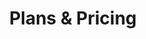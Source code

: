 ---
title: "Plans & Pricing"
heading: "Interested in supporting Handex development?"
layout: "pricing"
draft: false

pricing:
- name: "Pre-order"
  price: "$499"
  per: "/ea"
  link: https://buy.stripe.com/aEU7ulcKg6HXfUA9AA
  link_text: Order pre-order
  features_list:
    - Pre-order first-generation Handex.
    - Two-year sandbox subscription to HandTerm.com.

- name: "Advanced Pre-order"
  price: "$1599"
  per: "/ea"
  link: https://buy.stripe.com/00gbKBfWs9U97o47su
  link_text: Order Advanced Pre-order 
  features_list:
    - Pre-order first-generation Handex.
    - Five-year sandbox subscription to HandTerm.com.
    - Additional prototype version (pre-launch delivery). 
    - 10 hours of live user support.
---